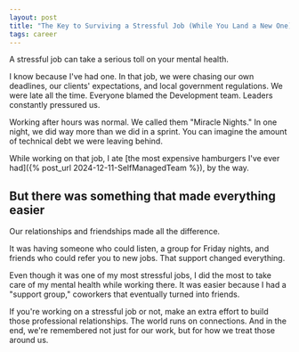 ```yaml
---
layout: post
title: "The Key to Surviving a Stressful Job (While You Land a New One)"
tags: career
---
```


A stressful job can take a serious toll on your mental health.

I know because I've had one. In that job, we were chasing our own deadlines, our clients' expectations, and local government regulations. We were late all the time. Everyone blamed the Development team. Leaders constantly pressured us.

Working after hours was normal. We called them "Miracle Nights." In one night, we did way more than we did in a sprint. You can imagine the amount of technical debt we were leaving behind.

While working on that job, I ate [the most expensive hamburgers I've ever had]({% post_url 2024-12-11-SelfManagedTeam %}), by the way.

## But there was something that made everything easier

Our relationships and friendships made all the difference.

It was having someone who could listen, a group for Friday nights, and friends who could refer you to new jobs. That support changed everything.

Even though it was one of my most stressful jobs, I did the most to take care of my mental health while working there. It was easier because I had a "support group," coworkers that eventually turned into friends.

If you're working on a stressful job or not, make an extra effort to build those professional relationships. The world runs on connections. And in the end, we're remembered not just for our work, but for how we treat those around us.
